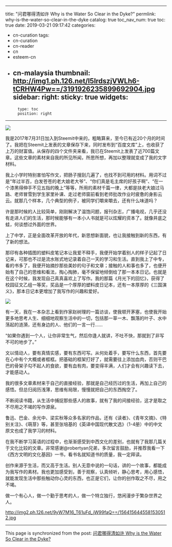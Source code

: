 
---
title: "问君哪得清如许 Why is the Water So Clear in the Dyke?"
permlink: why-is-the-water-so-clear-in-the-dyke
catalog: true
toc_nav_num: true
toc: true
date: 2019-03-21 09:17:42
categories:
- cn-curation
tags:
- cn-curation
- cn-reader
- cn
- esteem-cn
- cn-malaysia
thumbnail: http://img1.ph.126.net/I5IrdszjVWLh6-tCRHW4Pw==/3191926235899692904.jpg
sidebar:
    right:
        sticky: true
widgets:
    -
        type: toc
        position: right
---


![](http://img1.ph.126.net/I5IrdszjVWLh6-tCRHW4Pw==/3191926235899692904.jpg)

我是2017年7月31日加入到Steemit中来的，粗略算来，至今已有近20个月的时间了。我把在Steemit上发表的文章保存下来，同时发布到“百度文库”上，也收获了上万的财富值。从保存的四个文件夹来看，我已在Steemit上发表了近700篇文章。这些文章的素材来自我的所见所闻，所思所想，再加以整理就变成了我的文字材料。

我上小学时特别害怕写作文，把肠子搜刮几遍了，也找不到可用的材料。用词不过是“年过半百，白发苍苍的老大娘老大爷”、“你们真是毛主席的好孩子啊”、“在一个漆黑得伸手不见五指的晚上”等等，所用的素材千篇一律，大都是扶老大娘过马路、老师冒雪到学生家里补课、走过老师窗前看到老师批改作业时疲惫的身影云云。就那几个样本，几个典型的例子，被同学们嚼来嚼去，还有什么味道吗？

许是那时候的人比较简单，刚刚解决了温饱问题，报刊杂志，广播电视，几乎还没有走进人们的生活，那时候能够有一本小人书就是可以炫耀的资本了。就像井底之蛙，何谈想过外面的世界。

上了中学，正是全面改革开放的年代，新思想新面貌，也让我接触到新的东西，有了新的想法。

那印有各种插图的塑料皮笔记本让我爱不释手，我便开始学着别人的样子记起了日记来，可那也不过是流水账式地记录着自己一天的学习和生活。直到我上了中专，看的书多了，我便开始摘抄那些美妙的句子和文章；接触的人和事也多了，也便开始有了自己的思维和看法，掏心掏肺，毫不保留地倾倒给了那一本本日记。也就是在这个时候，我发现自己真真喜欢上了写作。我的那篇《月光下的回忆》，获得了校园征文乙组一等奖，奖品是一个厚厚的塑料皮日记本，还有一本厚厚的《三国演义》，那本日记本更增加了我写作的兴趣和爱好。

![](http://img0.ph.126.net/qcDE-cIWAwFQWZN-_85Q9Q==/2854437738823207578.jpg)

有一天，我在一本杂志上看到作家赵树理的一篇访谈，使我顿开茅塞，也使我开始更多地思考人生、细细地观察生活中的一切，包括那一草一木、飘落的叶子、水中荡起的涟漪，还有身边的人、他们的一言一行……

“如果你遇到一个人，让你非常生气，然后你逢人就讲，不吐不快，那就到了非写不可的地步了。”

文以情动人，要有真情实感，要有东西可写。从何处着手，要写什么东西，首先要在心中有个大概或者框框。把基础的框架打好了，就需要往上添加血肉，否则干巴巴的骨架子勾不起人的食欲，要有血有肉，要变得丰满，人们才会有兴趣读下去，才能感动人。

我的很多文章素材来于自己的直接经验，那就是自己经历过的生活，再加上自己的感悟。但总归阅历浅薄，思维有局限，慢慢就把自己的东西掏空了。

不断阅读书籍，从生活中捕捉那些感人的故事，就有了我的间接经验，这才是取之不尽用之不竭的写作源泉。

鲁迅、巴金、余光中、梁实秋等众多名家的作品，还有《读者》、《青年文摘》、《特别关注》、《萌芽》等，甚至张培基的《英译中国现代散文选》（1-4册）中的中文原文也成了我学习的材料。

在我不断学习英语的过程中，也渐渐感受到中西文化的差别，也就有了我那几篇关于文化比较的文章。非常感谢@robertyan兄弟，多次留言鼓励，并推荐我看一下《西方文明的文化基因》一书，看书名就知道书的质量，我一定拜读。

创作来源于生活，而又高于生活。别人无意中说的一句话，讲的一个故事，都能成为我写作的素材。我也更加感受到，善于观察，认真倾听，静心思考，用心感悟，就能发现生活中那些触动你心灵的东西，也正是它们，让你的创作取之不尽，用之不竭。

做一个有心人，做一个勤于思考的人，做一个特立独行，悠闲漫步于繁杂世界之人。

http://img2.ph.126.net/9yW7M16_T61uFd_jW99faQ==/1564156445581530512.jpg

- - -

This page is synchronized from the post: [问君哪得清如许 Why is the Water So Clear in the Dyke?](https://steemit.com/@bring/why-is-the-water-so-clear-in-the-dyke)
